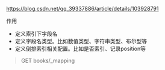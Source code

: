 https://blog.csdn.net/qq_39337886/article/details/103928791

作用
- 定义索引下字段名
- 定义字段名类型。比如数值类型、字符串类型、布尔型等
- 定义倒排索引相关配置。比如是否索引、记录position等



>GET books/_mapping

